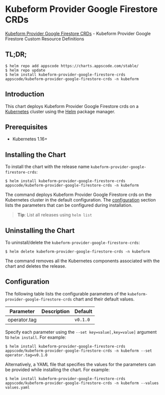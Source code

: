 # Kubeform Provider Google Firestore CRDs

[Kubeform Provider Google Firestore CRDs](https://github.com/kubeform) - Kubeform Provider Google Firestore Custom Resource Definitions

## TL;DR;

```console
$ helm repo add appscode https://charts.appscode.com/stable/
$ helm repo update
$ helm install kubeform-provider-google-firestore-crds appscode/kubeform-provider-google-firestore-crds -n kubeform
```

## Introduction

This chart deploys Kubeform Provider Google Firestore crds on a [Kubernetes](http://kubernetes.io) cluster using the [Helm](https://helm.sh) package manager.

## Prerequisites

- Kubernetes 1.16+

## Installing the Chart

To install the chart with the release name `kubeform-provider-google-firestore-crds`:

```console
$ helm install kubeform-provider-google-firestore-crds appscode/kubeform-provider-google-firestore-crds -n kubeform
```

The command deploys Kubeform Provider Google Firestore crds on the Kubernetes cluster in the default configuration. The [configuration](#configuration) section lists the parameters that can be configured during installation.

> **Tip**: List all releases using `helm list`

## Uninstalling the Chart

To uninstall/delete the `kubeform-provider-google-firestore-crds`:

```console
$ helm delete kubeform-provider-google-firestore-crds -n kubeform
```

The command removes all the Kubernetes components associated with the chart and deletes the release.

## Configuration

The following table lists the configurable parameters of the `kubeform-provider-google-firestore-crds` chart and their default values.

|  Parameter   | Description | Default  |
|--------------|-------------|----------|
| operator.tag |             | `v0.1.0` |


Specify each parameter using the `--set key=value[,key=value]` argument to `helm install`. For example:

```console
$ helm install kubeform-provider-google-firestore-crds appscode/kubeform-provider-google-firestore-crds -n kubeform --set operator.tag=v0.1.0
```

Alternatively, a YAML file that specifies the values for the parameters can be provided while
installing the chart. For example:

```console
$ helm install kubeform-provider-google-firestore-crds appscode/kubeform-provider-google-firestore-crds -n kubeform --values values.yaml
```
